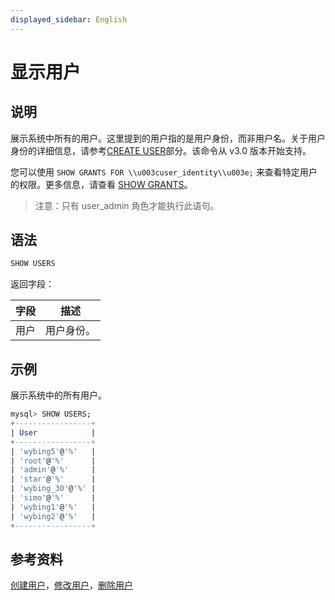```yaml
---
displayed_sidebar: English
---
```


# 显示用户

## 说明

展示系统中所有的用户。这里提到的用户指的是用户身份，而非用户名。关于用户身份的详细信息，请参考[CREATE USER](CREATE_USER.md)部分。该命令从 v3.0 版本开始支持。

您可以使用 `SHOW GRANTS FOR \\u003cuser_identity\\u003e;` 来查看特定用户的权限。更多信息，请查看 [SHOW GRANTS](SHOW_GRANTS.md)。

> 注意：只有 user_admin 角色才能执行此语句。

## 语法

```SQL
SHOW USERS
```

返回字段：

|字段|描述|
|---|---|
|用户|用户身份。|

## 示例

展示系统中的所有用户。

```SQL
mysql> SHOW USERS;
+-----------------+
| User            |
+-----------------+
| 'wybing5'@'%'   |
| 'root'@'%'      |
| 'admin'@'%'     |
| 'star'@'%'      |
| 'wybing_30'@'%' |
| 'simo'@'%'      |
| 'wybing1'@'%'   |
| 'wybing2'@'%'   |
+-----------------+
```

## 参考资料

[创建用户](CREATE_USER.md)，[修改用户](ALTER_USER.md)，[删除用户](DROP_USER.md)
